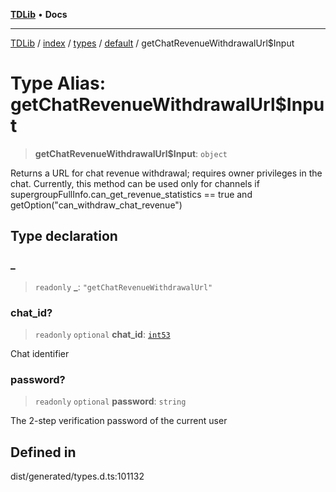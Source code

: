 [**TDLib**](../../../../../../README.md) • **Docs**

***

[TDLib](../../../../../../modules.md) / [index](../../../../../README.md) / [types](../../../README.md) / [default](../README.md) / getChatRevenueWithdrawalUrl$Input

# Type Alias: getChatRevenueWithdrawalUrl$Input

> **getChatRevenueWithdrawalUrl$Input**: `object`

Returns a URL for chat revenue withdrawal; requires owner privileges in the chat. Currently, this method can be used only for channels if supergroupFullInfo.can_get_revenue_statistics == true and getOption("can_withdraw_chat_revenue")

## Type declaration

### \_

> `readonly` **\_**: `"getChatRevenueWithdrawalUrl"`

### chat\_id?

> `readonly` `optional` **chat\_id**: [`int53`](int53.md)

Chat identifier

### password?

> `readonly` `optional` **password**: `string`

The 2-step verification password of the current user

## Defined in

dist/generated/types.d.ts:101132
